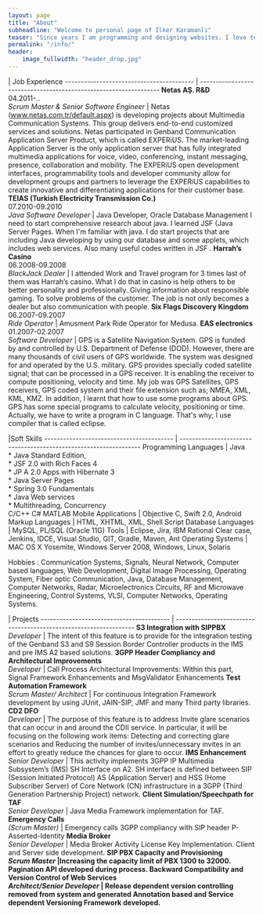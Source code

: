 ```yaml
---
layout: page
title: "About"
subheadline: "Welcome to personal page of Ilker Karamanli"
teaser: "Since years I am programming and designing websites. I love to work with open source tools and learn via code from others. This time I want to try to give something back..."
permalink: "/info/"
header:
    image_fullwidth: "header_drop.jpg"
---
```


| Job Experience
----------------------------------------- | -----------------------------------------------------------------
<strong>Netas AŞ. R&D</strong><br>04.2011-..<br><em>Scrum Master & Senior Software Engineer</em> | Netas (www.netas.com.tr/default.aspx) is developing projects about Multimedia Communication Systems. This group delivers end-to-end customized services and solutions. Netas participated in Genband Communication Application Server Product, which is called EXPERiUS. The market-leading Application Server is the only application server that has fully integrated multimedia applications for voice, video, conferencing, instant messaging, presence, collaboration and mobility. The EXPERiUS open development interfaces, programmability tools and developer community allow for development groups and partners to leverage the EXPERiUS capabilities to create innovative and differentiating applications for their customer base.
<strong>TEIAS (Turkish Electricity Transmission Co.)</strong><br>07.2010-09.2010<br><em>Java Software Developer</em> | Java Developer, Oracle Database Management I need to start comprehensive research about java. I learned JSF (Java Server Pages. When I'm familiar with java. I do start projects that are including Java developing by using our database and some applets, which includes web services. Also many useful codes written in JSF .
<strong>Harrah’s Casino</strong><br>06.2008-09.2008<br><em>BlackJack Dealer</em> | I attended Work and Travel program for 3 times last of them was Harrah’s casino. What I do that in casino is help others to be better personality and professionally. Giving information about responsible gaming. To solve problems of the customer. The job is not only becomes a dealer but also communication with people.
<strong>Six Flags Discovery Kingdom</strong><br>06.2007-09.2007<br><em>Ride Operator</em> | Amusment Park Ride Operator for Medusa.
<strong>EAS electronics</strong><br>01.2007-02.2007<br><em>Software Developer</em> | GPS is a Satellite Navigation System. GPS is funded by and controlled by U.S. Department of Defense (DOD). However, there are many thousands of civil users of GPS worldwide. The system was designed for and operated by the U.S. military. GPS provides specially coded satellite signal; that can be processed in a GPS receiver. It is enabling the receiver to compute positioning, velocity and time. My job was GPS Satellites, GPS receivers, GPS coded system and their file extension such as; NMEA, XML, KML, KMZ. In addition, I learnt that how to use some programs about GPS. GPS has some special programs to calculate velocity, positioning or time. Actually, we have to write a program in C language. That's why; I use compiler that is called eclipse.

|Soft Skills
----------------------------------------- | -----------------------------------------------------------------
Programming Languages | Java<br> * Java Standard Edition,<br> * JSF 2.0 with Rich Faces 4<br> * JP A 2.0 Apps with Hibernate 3<br> * Java Server Pages<br> * Spring 3.0 Fundamentals<br> * Java Web services<br> * Multithreading, Concurrency<br> C/C++ C# MATLAB
Mobile Applications | Objective C, Swift 2.0, Android
Markup Languages | HTML, XHTML, XML, Shell Script
Database Languages | MySQL, PL/SQL (Oracle 11G)
Tools | Eclipse, Jira, IBM Rational Clear case, Jenkins, IDCE, Visual Studio, GIT, Gradle, Maven, Ant
Operating Systems | MAC OS X Yosemite, Windows Server 2008, Windows, Linux, Solaris

 Hobbies
:    Communication Systems, Signals, Neural Network, Computer based languages, Web Development, Digital Image Processing, Operating System, Fiber optic Communication, Java, Database Management, Computer Networks, Radar, Microelectronics Circuits, RF and Microwave Engineering, Control Systems, VLSI, Computer Networks, Operating Systems.

| Projects
----------------------------------------- | -----------------------------------------------------------------
<strong>S3 Integration with SIPPBX</strong><br><em>Developer</em>  | The intent of this feature is to provide for the integration testing of the Genband S3 and S9 Session Border Controller products in the IMS and pre IMS A2 based solutions.
<strong>3GPP Header Compliancy and Architectural Improvements </strong><br><em>  Developer</em>  | Call Process Architectural Improvements: Within this part, Signal Framework Enhancements and MsgValidator Enhancements
<strong>Test Automation Framework </strong><br><em>Scrum Master/ Architect</em>  | For continuous Integration Framework development by using JUnit, JAIN-SIP, JMF and many Third party libraries.
<strong>CD2 DFO </strong><br><em>Developer</em> | The purpose of this feature is to address Invite glare scenarios that can occur in and around the CDII service. In particular, it will be focusing on the following work items: Detecting and correcting glare scenarios and Reducing the number of invites/unnecessary invites in an effort to greatly reduce the chances for glare to occur.
<strong>IMS Enhancement </strong><br><em>Senior Developer</em> | This activity implements 3GPP IP Multimedia Subsystem’s (IMS) SH Interface on A2. SH interface is defined between SIP (Session Initiated Protocol) AS (Application Server) and HSS (Home Subscriber Server) of Core Network (CN) infrastructure in a 3GPP (Third Generation Partnership Project) network.
<strong>Client Simulation/Speechpath for TAF</strong><br><em>Senior Developer</em>  | Java Media Framework implementation for TAF.
<strong>Emergency Calls </strong><br><em> (Scrum Master)</em> | Emergency calls 3GPP compliancy with SIP header P-Asserted-Identity
<strong>Media Broker</strong><br><em>Senior Developer</em>  | Media Broker Activity License Key Implementation. Client and Server side development.
<strong>SIP PBX Capacity and Provisioning<strong><br><em>Scrum Master</em>  |Increasing the capacity limit of PBX 1300 to 32000. Pagination API developed during process.
<strong>Backward Compatibility and Version Control of Web Services</strong><br><em>Architect/Senior Developer</em> | Release dependent version controlling removed from system and generated Annotation based and Service dependent Versioning Framework developed.
